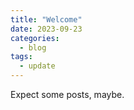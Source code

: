```yaml
---
title: "Welcome"
date: 2023-09-23
categories:
  - blog
tags:
  - update
---
```


Expect some posts, maybe.